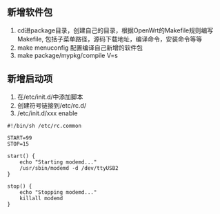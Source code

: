 ## 新增软件包
1. cd进package目录，创建自己的目录，根据OpenWrt的Makefile规则编写Makefile, 包括子菜单路径，源码下载地址，编译命令，安装命令等等
2. make menuconfig 配置编译自己新增的软件包
3. make package/mypkg/compile V=s

## 新增启动项
1. 在/etc/init.d/中添加脚本
2. 创建符号链接到/etc/rc.d/
3. /etc/init.d/xxx enable
```
#!/bin/sh /etc/rc.common

START=99
STOP=15

start() {
    echo "Starting modemd..."
    /usr/sbin/modemd -d /dev/ttyUSB2
}

stop() {
    echo "Stopping modemd..."
    killall modemd
}

```
